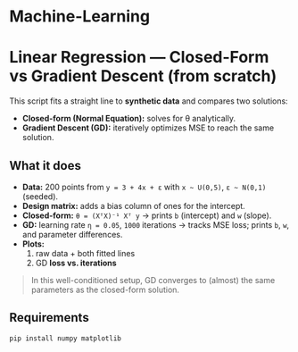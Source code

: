 # Machine-Learning

# Linear Regression — Closed-Form vs Gradient Descent (from scratch)

This script fits a straight line to **synthetic data** and compares two solutions:

- **Closed-form (Normal Equation):** solves for θ analytically.
- **Gradient Descent (GD):** iteratively optimizes MSE to reach the same solution.

## What it does
- **Data:** 200 points from `y = 3 + 4x + ε` with `x ~ U(0,5)`, `ε ~ N(0,1)` (seeded).
- **Design matrix:** adds a bias column of ones for the intercept.
- **Closed-form:** `θ = (XᵀX)⁻¹ Xᵀ y` → prints `b` (intercept) and `w` (slope).
- **GD:** learning rate `η = 0.05`, `1000` iterations → tracks MSE loss; prints `b`, `w`, and parameter differences.
- **Plots:** 
  1) raw data + both fitted lines  
  2) GD **loss vs. iterations**

> In this well-conditioned setup, GD converges to (almost) the same parameters as the closed-form solution.

## Requirements
```bash
pip install numpy matplotlib
